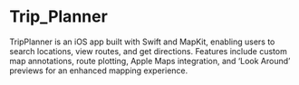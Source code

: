 # Trip_Planner
TripPlanner is an iOS app built with Swift and MapKit, enabling users to search locations, view routes, and get directions. Features include custom map annotations, route plotting, Apple Maps integration, and ‘Look Around’ previews for an enhanced mapping experience.
